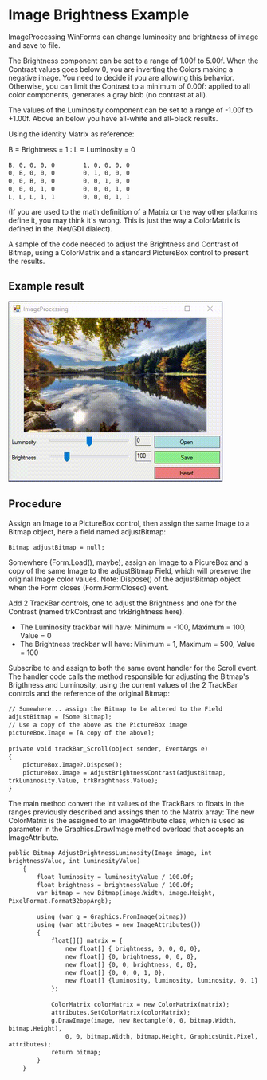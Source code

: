# Image Brightness Example

ImageProcessing WinForms can change luminosity and brightness of image and save to file.

The Brightness component can be set to a range of 1.00f to 5.00f.
When the Contrast values goes below 0, you are inverting the Colors making a negative image. You need to decide if you are allowing this behavior. Otherwise, you can limit the Contrast to a minimum of 0.00f: applied to all color components, generates a gray blob (no contrast at all).

The values of the Luminosity component can be set to a range of -1.00f to +1.00f. Above an below you have all-white and all-black results.

Using the identity Matrix as reference:

B = Brightness = 1 : L = Luminosity = 0

    B, 0, 0, 0, 0        1, 0, 0, 0, 0
    0, B, 0, 0, 0        0, 1, 0, 0, 0
    0, 0, B, 0, 0        0, 0, 1, 0, 0
    0, 0, 0, 1, 0        0, 0, 0, 1, 0
    L, L, L, 1, 1        0, 0, 0, 1, 1
(If you are used to the math definition of a Matrix or the way other platforms define it, you may think it's wrong. This is just the way a ColorMatrix is defined in the .Net/GDI dialect).

A sample of the code needed to adjust the Brightness and Contrast of Bitmap, using a ColorMatrix and a standard PictureBox control to present the results.

## Example result
![Screenshot](ImageProcessing.gif)

## Procedure

Assign an Image to a PictureBox control, then assign the same Image to a Bitmap object, here a field named adjustBitmap:

    Bitmap adjustBitmap = null; 
Somewhere (Form.Load(), maybe), assign an Image to a PicureBox and a copy of the same Image to the adjustBitmap Field, which will preserve the original Image color values.
Note: Dispose() of the adjustBitmap object when the Form closes (Form.FormClosed) event.

Add 2 TrackBar controls, one to adjust the Brightness and one for the Contrast (named trkContrast and trkBrightness here).

- The Luminosity trackbar will have: Minimum = -100, Maximum = 100, Value = 0
- The Brightness trackbar will have: Minimum = 1, Maximum = 500, Value = 100

Subscribe to and assign to both the same event handler for the Scroll event.
The handler code calls the method responsible for adjusting the Bitmap's Brigthness and Luminosity, using the current values of the 2 TrackBar controls and the reference of the original Bitmap:

    // Somewhere... assign the Bitmap to be altered to the Field
    adjustBitmap = [Some Bitmap];
    // Use a copy of the above as the PictureBox image
    pictureBox.Image = [A copy of the above];

    private void trackBar_Scroll(object sender, EventArgs e)
    {
        pictureBox.Image?.Dispose();
        pictureBox.Image = AdjustBrightnessContrast(adjustBitmap, trkLuminosity.Value, trkBrightness.Value);
    }
The main method convert the int values of the TrackBars to floats in the ranges previously described and assings then to the Matrix array:
The new ColorMatrix is the assigned to an ImageAttribute class, which is used as parameter in the Graphics.DrawImage method overload that accepts an ImageAttribute.

    public Bitmap AdjustBrightnessLuminosity(Image image, int brightnessValue, int luminosityValue)
        {
            float luminosity = luminosityValue / 100.0f;
            float brightness = brightnessValue / 100.0f;
            var bitmap = new Bitmap(image.Width, image.Height, PixelFormat.Format32bppArgb);

            using (var g = Graphics.FromImage(bitmap))
            using (var attributes = new ImageAttributes())
            {
                float[][] matrix = {
                    new float[] { brightness, 0, 0, 0, 0},
                    new float[] {0, brightness, 0, 0, 0},
                    new float[] {0, 0, brightness, 0, 0},
                    new float[] {0, 0, 0, 1, 0},
                    new float[] {luminosity, luminosity, luminosity, 0, 1}
                };

                ColorMatrix colorMatrix = new ColorMatrix(matrix);
                attributes.SetColorMatrix(colorMatrix);
                g.DrawImage(image, new Rectangle(0, 0, bitmap.Width, bitmap.Height),
                    0, 0, bitmap.Width, bitmap.Height, GraphicsUnit.Pixel, attributes);
                return bitmap;
            }
        }
